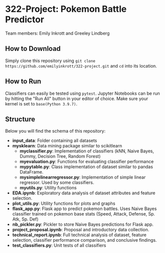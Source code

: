 # 322-Project: Pokemon Battle Predictor
Team members: Emily Inkrott and Greeley Lindberg

## How to Download
Simply clone this repository using `git clone https://github.com/emilyinkrott/322-project.git` and `cd` into its location.

## How to Run
Classifiers can easily be tested using `pytest`. Jupyter Notebooks can be run by hitting the "Run All" button in your editor of choice. Make sure your kernel is set to `base(Python 3.9.7)`. 

## Structure
Below you will find the schema of this repository:
* __input_data__: Folder containing all datasets
* __mysklearn__: Data mining package similar to scikitlearn
    * __myclassifier.py__: Implementation of classifiers (kNN, Naive Bayes, Dummy, Decision Tree, Random Forest)
    * __myevaluation.py__: Functions for evaluating classifier performance
    * __mypytable.py__: Class implementation of dataset similar to pandas DataFrame.
    * __mysimplelinearregressor.py__: Implementation of simple linear regressor. Used by some classifiers.
    * __myutils.py__: Utility functions
* __EDA.ipynb__: Exploratory data analysis of dataset attributes and feature selection.
* __plot_utils.py__: Utility functions for plots and graphs
* __flask_app.py__: Flask app to predict pokemon battles. Uses Naive Bayes classifier trained on pokemon base stats (Speed, Attack, Defense, Sp. Atk, Sp. Def)
* __nb_pickler.py__: Pickler to store Naive Bayes predictions for Flask app.
* __project_proposal.ipynb__: Proposal and introductory data collection.
* __technical_report.ipynb__: Full technical analysis of dataset, feature selection, classifier performance comparison, and conclusive findings.
* __test_classifiers.py__: Unit tests of all classifiers